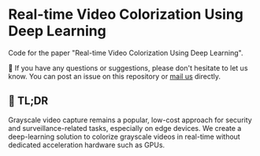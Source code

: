 # Real-time Video Colorization Using Deep Learning

Code for the paper "Real-time Video Colorization Using Deep Learning".

🔔 If you have any questions or suggestions, please don't hesitate to let us know. You can post an issue on this repository or [mail us](mailto:sameen2080@gmail.com) directly.

## 👀 TL;DR

Grayscale video capture remains a popular, low-cost approach for security and surveillance-related tasks, especially on edge devices. We create a deep-learning solution to colorize grayscale videos in real-time without dedicated acceleration hardware such as GPUs. 
